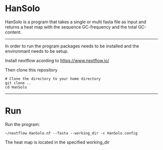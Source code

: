 # HanSolo

HanSolo is a program that takes a single or multi fasta file as input and returns a heat map with the sequence GC-frequency and the total GC-content. 

---

In order to run the program packages needs to be installed and the environmant needs to be setup. 

Install nextflow acording to https://www.nextflow.io/

Then clone this repository  

```
# Clone the directory to your home directory
git clone ..
cd HanSolo
```

---
# Run

Run the program: 
```
~/nextflow HanSolo.nf --fasta --working_dir -c HanSolo.config 

```
The heat map is located in the specified working_dir 

